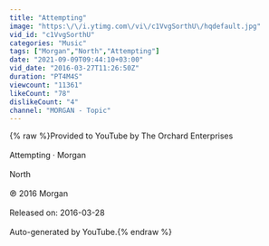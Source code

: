 ```yaml
---
title: "Attempting"
image: "https:\/\/i.ytimg.com\/vi\/c1VvgSorthU\/hqdefault.jpg"
vid_id: "c1VvgSorthU"
categories: "Music"
tags: ["Morgan","North","Attempting"]
date: "2021-09-09T09:44:10+03:00"
vid_date: "2016-03-27T11:26:50Z"
duration: "PT4M4S"
viewcount: "11361"
likeCount: "78"
dislikeCount: "4"
channel: "MORGAN - Topic"
---
```

{% raw %}Provided to YouTube by The Orchard Enterprises<br /><br />Attempting · Morgan<br /><br />North<br /><br />℗ 2016 Morgan<br /><br />Released on: 2016-03-28<br /><br />Auto-generated by YouTube.{% endraw %}
